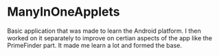 # ManyInOneApplets
Basic application that was made to learn the Android platform. I then worked on it separately to improve on certian aspects of the app like the PrimeFinder part. It made me learn a lot and formed the base. 
